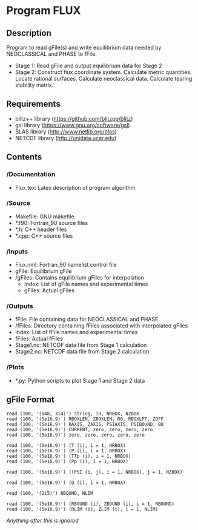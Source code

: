 # Program FLUX

## Description

   Program to read gFile(s) and write equilibrium data needed by NEOCLASSICAL 
   and PHASE to fFile.
   - Stage 1:
     Read gFile and output equilibrium data for Stage 2
   - Stage 2:
     Construct flux coordinate system. Calculate metric quantities. 
     Locate rational surfaces. Calculate neoclassical data. Calculate 
     tearing stability matrix. 
	 
## Requirements

   - blitz++ library (https://github.com/blitzpp/blitz)
   - gsl library (https://www.gnu.org/software/gsl)
   - BLAS library (http://www.netlib.org/blas)
   - NETCDF library (http://unidata.ucar.edu)
   
## Contents

### /Documentation

- Flux.tex: Latex description of program algorithm
	  
### /Source

- Makefile: GNU makefile
- *.f90: Fortran_90 source files
- *.h: C++ header files
- *.cpp: C++ source files
	 
### /Inputs

- Flux.nml: Fortran_90 namelist control file
- gFile: Equilibrium gFile
- /gFiles: Contains equilibrium gFiles for interpolation
  - Index: List of gFile names and experimental times
  - gFiles: Actual gFiles
	  
### /Outputs

- fFile: File containing data for NEOCLASSICAL and PHASE
- /fFiles: Directory containing fFiles associated with interpolated gFiles
 - Index: List of fFile names and experimental times
 - fFiles: Actual fFiles
- Stage1.nc: NETCDF data file from Stage 1 calculation
- Stage2.nc: NETCDF data file from Stage 2 calculation
	  
### /Plots

 - *.py: Python scripts to plot Stage 1 and Stage 2 data

## gFile Format

    read (100, '(a48, 3i4)') string, i3, NRBOX, NZBOX
    read (100, '(5e16.9)') RBOXLEN, ZBOXLEN, R0, RBOXLFT, ZOFF
    read (100, '(5e16.9)') RAXIS, ZAXIS, PSIAXIS, PSIBOUND, B0
    read (100, '(5e16.9)') CURRENT, zero, zero, zero, zero
    read (100, '(5e16.9)') zero, zero, zero, zero, zero
 
    read (100, '(5e16.9)') (T (i), i = 1, NRBOX)
    read (100, '(5e16.9)') (P (i), i = 1, NRBOX)
    read (100, '(5e16.9)') (TTp (i), i = 1, NRBOX)
    read (100, '(5e16.9)') (Pp (i), i = 1, NRBOX)
  
    read (100, '(5e16.9)') ((PSI (i, j), i = 1, NRBOX), j = 1, NZBOX)

    read (100, '(5e16.9)') (Q (i), i = 1, NRBOX)

    read (100, '(2i5)') NBOUND, NLIM

    read (100, '(5e16.9)') (RBOUND (i), ZBOUND (i), i = 1, NBOUND)
    read (100, '(5e16.9)') (RLIM (i), ZLIM (i), i = 1, NLIM)
  
  *Anything after this is ignored*
  
